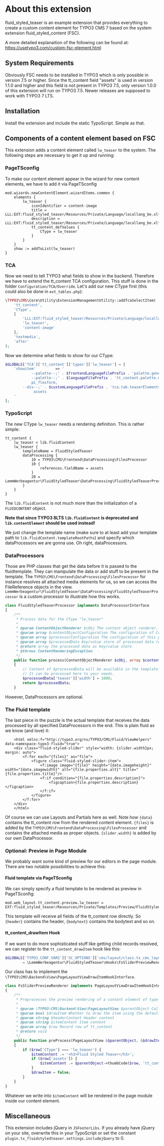 # About this extension

fluid_styled_teaser is an example extension that provides everything to create a custom content element
for TYPO3 CMS 7 based on the system extension fluid_styled_content (FSC).

A more detailed explanaition of the following can be found at: https://usetypo3.com/custom-fsc-element.html

## System Requirements
Obviously FSC needs to be installed in TYPO3 which is only possible in version 7.5 or higher. Since the tt_content field "assets" is used in version 1.1.0 and higher and this field is not present in TYPO3 7.5, only version 1.0.0 of this extension will run on TYPO3 7.5. Newer releases are supposed to work with TYPO3 7 LTS.

## Installation
Install the extension and include the static TypoScript. Simple as that.

## Components of a content element based on FSC
This extension adds a content element called `lw_teaser` to the system. The following steps are necessary to get it up and running:

### PageTSconfig
To make our content element appear in the wizard for new content elements, we have to add it via PageTSconfig

```
mod.wizards.newContentElement.wizardItems.common {
	elements {
		lw_teaser {
			iconIdentifier = content-image
			title = LLL:EXT:fluid_styled_teaser/Resources/Private/Language/locallang_be.xlf:wizard.title
			description = LLL:EXT:fluid_styled_teaser/Resources/Private/Language/locallang_be.xlf:wizard.description
			tt_content_defValues {
				CType = lw_teaser
			}
		}
	}
	show := addToList(lw_teaser)
}
```

### TCA
Now we need to tell TYPO3 what fields to show in the backend. Therefore we have to extend the tt_content TCA configuration.
This stuff is done in the folder `Configuration/TCA/Override`. Let's add our new CType first (this could also be done in `ext_tables.php`):

```php
\TYPO3\CMS\Core\Utility\ExtensionManagementUtility::addTcaSelectItem(
    'tt_content',
    'CType',
    [
        'LLL:EXT:fluid_styled_teaser/Resources/Private/Language/locallang_be.xlf:wizard.title',
        'lw_teaser',
        'content-image'
    ],
    'textmedia',
    'after'
);
```
    
Now we determine what fields to show for our CType:

```php
$GLOBALS['TCA']['tt_content']['types']['lw_teaser'] = [
    'showitem'         => '
            --palette--;' . $frontendLanguageFilePrefix . 'palette.general;general,
            --palette--;' . $languageFilePrefix . 'tt_content.palette.mediaAdjustments;mediaAdjustments,
            pi_flexform,
        --div--;' . $customLanguageFilePrefix . 'tca.tab.teaserElements,
             assets
    '
];
```

### TypoScript
The new CType `lw_teaser` needs a rendering definition. This is rather simple:

```
tt_content {
	lw_teaser < lib.fluidContent
	lw_teaser {
		templateName = FluidStyledTeaser
		dataProcessing {
			10 = TYPO3\CMS\Frontend\DataProcessing\FilesProcessor
			10 {
				references.fieldName = assets
			}
			20 = LemmWerbeagentur\FluidStyledTeaser\DataProcessing\FluidStyledTeaserProcessor
		}
	}
}
```

The `lib.fluidContent` is not much more than the initialization of a `FLUIDCONTENT` object. 

**Note that since TYPO3 8LTS `lib.fluidContent` is deprecated and `lib.contentElement` should be used instead!**

We just change the template name
(make sure to at least add your template path to `lib.fluidContent.templateRootPaths`)
and specify which dataProcessors we are gonna use. Oh right, dataProcessors.

### DataProcessors
Those are PHP classes that get the data before it is passed to the fluidtemplate. They can manipulate the data or add stuff to
be present in the template. The `TYPO3\CMS\Frontend\DataProcessing\FilesProcessor`
for instance resolves all attached media elements for us, so we can access the FileReference objects in the view.
`LemmWerbeagentur\FluidStyledTeaser\DataProcessing\FluidStyledTeaserProcessor` is a custom processor to illustrate how this works.

```php
class FluidStyledTeaserProcessor implements DataProcessorInterface
{
    /**
     * Process data for the CType "lw_teaser"
     *
     * @param ContentObjectRenderer $cObj The content object renderer, which contains data of the content element
     * @param array $contentObjectConfiguration The configuration of Content Object
     * @param array $processorConfiguration The configuration of this processor
     * @param array $processedData Key/value store of processed data (e.g. to be passed to a Fluid View)
     * @return array the processed data as key/value store
     * @throws ContentRenderingException
     */
    public function process(ContentObjectRenderer $cObj, array $contentObjectConfiguration, array $processorConfiguration, array $processedData)
    {
        // Content of $processedData will be available in the template
        // It can be processed here to your needs.
        $processedData['teaser']['width'] = 1000;
        return $processedData;
    }
```

However, DataProcessors are optional.

### The Fluid template
The last piece in the puzzle is the actual template that receives the data processed by all specified DataProcessors in the end.
This is plain fluid as we know (and love) it:

```
    <html xmlns:f="http://typo3.org/ns/TYPO3/CMS/Fluid/ViewHelpers" data-namespace-typo3-fluid="true">
    <div class="fluid-styled-slider" style="width: {slider.width}px; margin: auto">
    	<f:for each="{files}" as="file">
    		<figure class="fluid-styled-slider-item">
    			<f:image image="{file}" height="{data.imageheight}" width="{data.imagewidth}" alt="{file.properties.alt}" title="{file.properties.title}"/>
    			<f:if condition="{file.properties.description}">
    				<figcaption>{file.properties.description}</figcaption>
    			</f:if>
    		</figure>
    	</f:for>
    </div>
    </html>
```

Of course we can use Layouts and Partials here as well. Note how `{data}` contains the tt_content row from the rendered
content element. `{files}` is added by the `TYPO3\CMS\Frontend\DataProcessing\FilesProcessor` and contains the attached media
as proper objects. `{slider.width}` is added by our own DataProcessor.

### Optional: Preview in Page Module
We probably want some kind of preview for our editors in the page module. There are two notable possibilities to achieve this:

#### Fluid template via PageTSconfig
We can simply specify a fluid template to be rendered as preview in PageTSconfig:

```
mod.web_layout.tt_content.preview.lw_teaser = EXT:fluid_styled_teaser/Resources/Private/Templates/Preview/FluidStyledTeaser.html
```

This template will receive all fields of the tt_content row directly. So `{header}` contains the header, `{bodytext}` contains the
bodytext and so on.

#### tt_content_drawItem Hook
If we want to do more sophisticated stuff like getting child records resolved, we can register to the `tt_content_drawItem` hook
like this:

```php
$GLOBALS['TYPO3_CONF_VARS']['SC_OPTIONS']['cms/layout/class.tx_cms_layout.php']['tt_content_drawItem']['fluid_styled_teaser']
        = \LemmWerbeagentur\FluidStyledTeaser\Hooks\FsSliderPreviewRenderer::class;
```

Our class has to implement the `\TYPO3\CMS\Backend\View\PageLayoutViewDrawItemHookInterface`.

```php
class FsSliderPreviewRenderer implements PageLayoutViewDrawItemHookInterface
{
    /**
     * Preprocesses the preview rendering of a content element of type "lw_teaser"
     *
     * @param \TYPO3\CMS\Backend\View\PageLayoutView $parentObject Calling parent object
     * @param bool $drawItem Whether to draw the item using the default functionality
     * @param string $headerContent Header content
     * @param string $itemContent Item content
     * @param array $row Record row of tt_content
     * @return void
     */
    public function preProcess(PageLayoutView &$parentObject, &$drawItem, &$headerContent, &$itemContent, array &$row)
    {
        if ($row['CType'] === 'lw_teaser') {
            $itemContent .= '<h3>Fluid Styled Teaser</h3>';
            if ($row['assets']) {
                $itemContent .= $parentObject->thumbCode($row, 'tt_content', 'assets') . '<br />';
            }
            $drawItem = false;
        }
    }
}
```

Whatever we write into `$itemContent` will be rendered in the page module inside our content element. 

## Miscellaneous
This extension includes jQuery in `JSFooterLibs`. If you already have jQuery on your site, overwrite this in your TypoScript
or set the constant `plugin.tx_fluidstyledteaser.settings.includejQuery` to 0.
